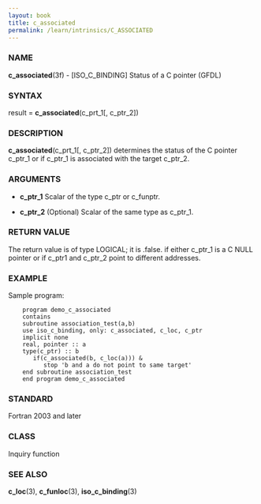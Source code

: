 ```yaml
---
layout: book
title: c_associated
permalink: /learn/intrinsics/C_ASSOCIATED
---
```

### NAME

**c\_associated**(3f) - \[ISO\_C\_BINDING\] Status of a C pointer
(GFDL)

### SYNTAX

result = **c\_associated**(c\_prt\_1\[, c\_ptr\_2\])

### DESCRIPTION

**c\_associated**(c\_prt\_1\[, c\_ptr\_2\]) determines the status of the
C pointer c\_ptr\_1 or if c\_ptr\_1 is associated with the target
c\_ptr\_2.

### ARGUMENTS

  - **c\_ptr\_1**
    Scalar of the type c\_ptr or c\_funptr.

  - **c\_ptr\_2**
    (Optional) Scalar of the same type as c\_ptr\_1.

### RETURN VALUE

The return value is of type LOGICAL; it is .false. if either c\_ptr\_1
is a C NULL pointer or if c\_ptr1 and c\_ptr\_2 point to different
addresses.

### EXAMPLE

Sample program:

```
    program demo_c_associated
    contains
    subroutine association_test(a,b)
    use iso_c_binding, only: c_associated, c_loc, c_ptr
    implicit none
    real, pointer :: a
    type(c_ptr) :: b
       if(c_associated(b, c_loc(a))) &
          stop 'b and a do not point to same target'
    end subroutine association_test
    end program demo_c_associated
```

### STANDARD

Fortran 2003 and later

### CLASS

Inquiry function

### SEE ALSO

**c\_loc**(3), **c\_funloc**(3), **iso\_c\_binding**(3)
